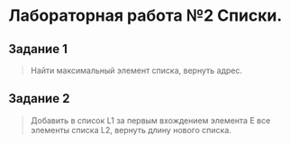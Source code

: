 # Лабораторная работа №2 Списки.
## Задание 1
> Найти максимальный элемент списка, вернуть адрес.

## Задание 2
> Добавить в список L1 за первым вхождением элемента Е все элементы списка L2, вернуть длину нового списка.

